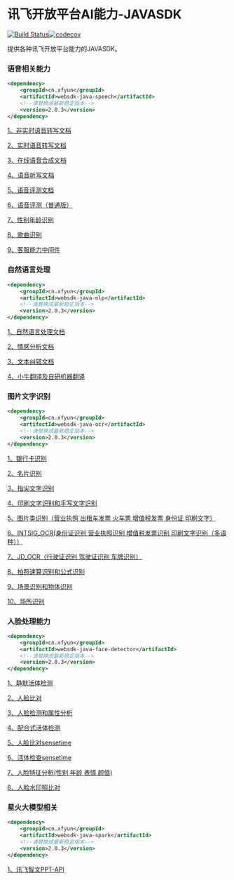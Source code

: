 # 讯飞开放平台AI能力-JAVASDK

[![Build Status](https://www.travis-ci.com/iFLYTEK-OP/websdk-java.svg?branch=feature-ci)](https://www.travis-ci.com/iFLYTEK-OP/websdk-java)[![codecov](https://codecov.io/gh/iFLYTEK-OP/websdk-java/branch/feature-ci/graph/badge.svg?token=KQRe0Igv9b)](https://codecov.io/gh/iFLYTEK-OP/websdk-java)

提供各种讯飞开放平台能力的JAVASDK。

### 语音相关能力
```xml
<dependency>
    <groupId>cn.xfyun</groupId>
    <artifactId>websdk-java-speech</artifactId>
    <!--请替换成最新稳定版本-->
    <version>2.0.3</version>
</dependency>
```
[1、非实时语音转写文档](https://github.com/iFLYTEK-OP/websdk-java-speech/blob/master/doc/LFASR.md)

[2、实时语音转写文档](https://github.com/iFLYTEK-OP/websdk-java-speech/blob/master/doc/RTASR.md)

[3、在线语音合成文档](https://github.com/iFLYTEK-OP/websdk-java-speech/blob/master/doc/TTS.md)

[4、语音听写文档](https://github.com/iFLYTEK-OP/websdk-java-speech/blob/master/doc/IAT.md)

[5、语音评测文档](https://github.com/iFLYTEK-OP/websdk-java-speech/blob/master/doc/ISE.md)

[6、语音评测（普通版）](https://github.com/iFLYTEK-OP/websdk-java-speech/blob/master/doc/ISE_HTTP.md)

[7、性别年龄识别](https://github.com/iFLYTEK-OP/websdk-java-speech/blob/master/doc/IGR.md)

[8、歌曲识别](https://github.com/iFLYTEK-OP/websdk-java-speech/blob/master/doc/QBH.md)

[9、客服能力中间件](https://github.com/iFLYTEK-OP/websdk-java/blob/master/doc/TELROBOT.md)

### 自然语言处理
```xml
<dependency>
    <groupId>cn.xfyun</groupId>
    <artifactId>websdk-java-nlp</artifactId>
    <!--请替换成最新稳定版本-->
    <version>2.0.3</version>
</dependency>
```

[1、自然语言处理文档](https://github.com/iFLYTEK-OP/websdk-java/blob/master/doc/nlp/LTP.md)

[2、情感分析文档](https://github.com/iFLYTEK-OP/websdk-java-speech/blob/master/doc/nlp/SA.md)

[3、文本纠错文档](https://github.com/iFLYTEK-OP/websdk-java-speech/blob/master/doc/nlp/TEXT_CHECK.md)

[4、小牛翻译及自研机器翻译](https://github.com/iFLYTEK-OP/websdk-java/blob/master/doc/nlp/TRANSLATE.md)


### 图片文字识别
```xml
<dependency>
    <groupId>cn.xfyun</groupId>
    <artifactId>websdk-java-ocr</artifactId>
    <!--请替换成最新稳定版本-->
    <version>2.0.3</version>
</dependency>
```

[1、银行卡识别](https://github.com/iFLYTEK-OP/websdk-java/blob/master/doc/ocr/BANK_CARD.md)

[2、名片识别](https://github.com/iFLYTEK-OP/websdk-java/blob/master/doc/ocr/BUSINESS_CARD.md)

[3、指尖文字识别](https://github.com/iFLYTEK-OP/websdk-java/blob/master/doc/ocr/FINGER_OCR.md)

[4、印刷文字识别和手写文字识别](https://github.com/iFLYTEK-OP/websdk-java/blob/master/doc/ocr/GENERAL_WORDS.md)

[5、图片类识别（营业执照 出租车发票 火车票 增值税发票 身份证 印刷文字）](https://github.com/iFLYTEK-OP/websdk-java/blob/master/doc/ocr/IMAGE_WORD.md)

[6、INTSIG_OCR(身份证识别 营业执照识别 增值税发票识别 印刷文字识别（多语种））](https://github.com/iFLYTEK-OP/websdk-java/blob/master/doc/ocr/INTSIG_OCR.md)

[7、JD_OCR（行驶证识别 驾驶证识别  车牌识别）](https://github.com/iFLYTEK-OP/websdk-java/blob/master/doc/ocr/JD_OCR.md)

[8、拍照速算识别和公式识别](https://github.com/iFLYTEK-OP/websdk-java/blob/master/doc/ocr/ITR.md)

[9、场景识别和物体识别](https://github.com/iFLYTEK-OP/websdk-java/blob/master/doc/ocr/IMAGE_REC.md)

[10、场所识别](https://github.com/iFLYTEK-OP/websdk-java/blob/master/doc/ocr/PLACE.md)

### 人脸处理能力
```xml
<dependency>
    <groupId>cn.xfyun</groupId>
    <artifactId>websdk-java-face-detector</artifactId>
    <!--请替换成最新稳定版本-->
    <version>2.0.3</version>
</dependency>
```

[1、静默活体检测](https://github.com/iFLYTEK-OP/websdk-java/blob/master/doc/face/ANTI_SPOOF.md)

[2、人脸比对](https://github.com/iFLYTEK-OP/websdk-java/blob/master/doc/face/FACE_COMPARE.md)

[3、人脸检测和属性分析](https://github.com/iFLYTEK-OP/websdk-java/blob/master/doc/face/FACE_DETECT.md)

[4、配合式活体检测](https://github.com/iFLYTEK-OP/websdk-java/blob/master/doc/face/FACE_STATUS.md)

[5、人脸比对sensetime](https://github.com/iFLYTEK-OP/websdk-java/blob/master/doc/face/FACE_VER.md)

[6、活体检查sensetime](https://github.com/iFLYTEK-OP/websdk-java/blob/master/doc/face/SILENT_DETECTION.md)

[7、人脸特征分析(性别 年龄 表情 颜值)](https://github.com/iFLYTEK-OP/websdk-java/blob/master/doc/face/TUP_API.md)

[8、人脸水印照比对](https://github.com/iFLYTEK-OP/websdk-java/blob/master/doc/face/WATER_MARK.md)


### 星火大模型相关
```xml
<dependency>
    <groupId>cn.xfyun</groupId>
    <artifactId>websdk-java-spark</artifactId>
    <!--请替换成最新稳定版本-->
    <version>2.0.3</version>
</dependency>
```

[1、讯飞智文PPT-API](https://github.com/iFLYTEK-OP/websdk-java/blob/master/doc/pptapi.md)